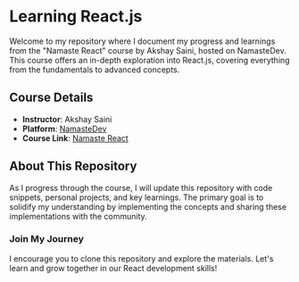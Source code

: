 # Learning React.js

Welcome to my repository where I document my progress and learnings from the "Namaste React" course by Akshay Saini, hosted on NamasteDev. This course offers an in-depth exploration into React.js, covering everything from the fundamentals to advanced concepts.

## Course Details
- **Instructor**: Akshay Saini
- **Platform**: [NamasteDev](https://namastedev.com)
- **Course Link**: [Namaste React](https://namastedev.com/learn/namaste-react)

## About This Repository
As I progress through the course, I will update this repository with code snippets, personal projects, and key learnings. The primary goal is to solidify my understanding by implementing the concepts and sharing these implementations with the community.

### Join My Journey
I encourage you to clone this repository and explore the materials. Let's learn and grow together in our React development skills!